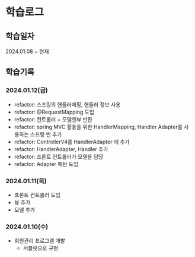 # 학습로그
## 학습일자
2024.01.08 ~ 현재

## 학습기록
### 2024.01.12(금)
- refactor: 스프링의 핸들러매핑, 핸들러 정보 사용
- refactor: @RequestMapping 도입
- refactor: 컨트롤러 + 모델엔뷰 반환
- refactor: spring MVC 활용을 위한 HandlerMapping, Handler Adapter를 사용하는 스프링 빈 추가
- refactor: ControllerV4를 HandlerAdapter 에 추가
- refactor: HandlerAdapter, Handler 추가
- refactor: 프론트 컨트롤러가 모델을 담당
- refactor: Adapter 패턴 도입

### 2024.01.11(목)
- 프론트 컨트롤러 도입
- 뷰 추가
- 모델 추가

### 2024.01.10(수)
- 회원관리 프로그램 개발
  - 서블릿으로 구현